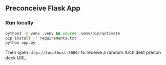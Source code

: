 ## Preconceive Flask App

### Run locally

```bash
python3 -m venv .venv && source .venv/bin/activate
pip install -r requirements.txt
python app.py
```

Then open `http://localhost:5000/` to receive a random Archidekt precon deck URL.


